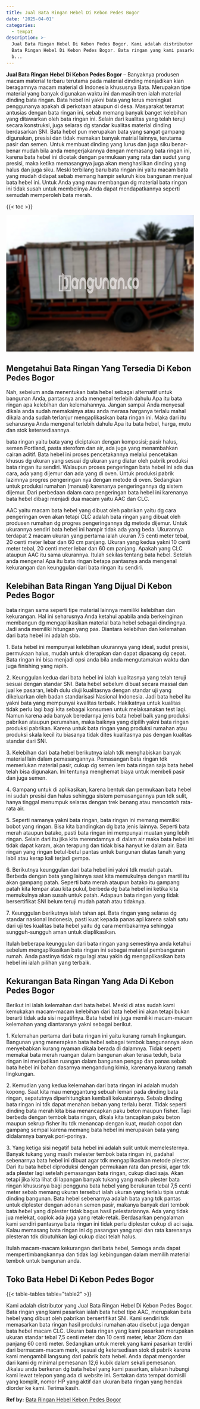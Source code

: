```yaml
---
title: Jual Bata Ringan Hebel Di Kebon Pedes Bogor
date: '2025-04-01'
categories:
  - tempat
description: >-
  Jual Bata Ringan Hebel Di Kebon Pedes Bogor. Kami adalah distributor yang Jual
  Bata Ringan Hebel Di Kebon Pedes Bogor. Bata ringan yang kami pasarkan ialah
  b...
---
```


**Jual Bata Ringan Hebel Di Kebon Pedes Bogor** – Banyaknya produsen macam material terbaru terutama pada material dinding menjadikan kian beragamnya macam material di Indonesia khususnya Bata. Merupakan tipe material yang banyak digunakan waktu ini dan masih tren ialah material dinding bata ringan. Bata hebel ini yakni bata yang terus meningkat penggunanya apakah di perkotaan ataupun di desa. Masyarakat teramat antusias dengan bata ringan ini, sebab memang banyak banget kelebihan yang ditawarkan oleh bata ringan ini. Selain dari kualitas yang telah teruji secara konstruksi, juga selaras dg standar kualitas material dinding berdasarkan SNI. Bata hebel pun merupakan bata yang sangat gampang digunakan, presisi dan tidak memakan banyak matrial lainnya, terutama pasir dan semen. Untuk membuat dinding yang lurus dan juga siku benar-benar mudah bila anda mengerjakannya dengan memasang bata ringan ini, karena bata hebel ini dicetak dengan permukaan yang rata dan sudut yang presisi, maka ketika memasangnya juga akan menghasilkan dinding yang halus dan juga siku. Meski terbilang baru bata ringan ini yaitu macam bata yang mudah didapat sebab memang hampir seluruh kios bangunan menjual bata hebel ini. Untuk Anda yang mau membangun dg material bata ringan ini tidak susah untuk membelinya Anda dapat mendapatkannya seperti semudah memperoleh bata merah.

{{< toc >}}

![Jual Bata Ringan Hebel Di Kebon Pedes Bogor](/images/jual-hebel-murah-10.png)

## Mengetahui Bata Ringan Yang Tersedia Di Kebon Pedes Bogor

Nah, sebelum anda menentukan bata hebel sebagai alternatif untuk bangunan Anda, pantasnya anda mengenal terlebih dahulu Apa itu bata ringan apa kelebihan dan kelemahannya. Jangan sampai Anda menyesal dikala anda sudah memakainya atau anda merasa harganya terlalu mahal dikala anda sudah terlanjur mengaplikasikan bata ringan ini. Maka dari itu seharusnya Anda mengenal terlebih dahulu Apa itu bata hebel, harga, mutu dan stok ketersediaannya.

bata ringan yaitu bata yang diciptakan dengan komposisi; pasir halus, semen Portland, pasta sterofom dan air, ada juga yang menambahkan cairan aditif. Bata hebel ini proses pencetakannya melalui pencetakan khusus dg ukuran yang sesuai dg ukuran yang diatur oleh pabrik produksi bata ringan itu sendiri. Walaupun proses pengeringan bata hebel ini ada dua cara, ada yang dijemur dan ada yang di oven. Untuk produksi pabrik lazimnya progres pengeringan nya dengan metode di oven. Sedangkan untuk produksi rumahan (manual) karenanya pengeringannya dg sistem dijemur. Dari perbedaan dalam cara pengeringan bata hebel ini karenanya bata hebel dibagi menjadi dua macam yaitu AAC dan CLC.

AAC yaitu macam bata hebel yang dibuat oleh pabrikan yaitu dg cara pengeringan oven akan tetapi CLC adalah bata ringan yang dibuat oleh produsen rumahan dg progres pengeringannya dg metode dijemur. Untuk ukurannya sendiri bata hebel ini hampir tidak ada yang beda. Ukurannya terdapat 2 macam ukuran yang pertama ialah ukuran 7.5 centi meter tebal, 20 centi meter lebar dan 60 cm panjang. Ukuran yang kedua yakni 10 centi meter tebal, 20 centi meter lebar dan 60 cm panjang. Apakah yang CLC ataupun AAC itu sama ukurannya. Itulah sekilas tentang bata hebel. Setelah anda mengenal Apa itu bata ringan betapa pantasnya anda mengenal kekurangan dan keunggulan dari bata ringan itu sendiri.

## Kelebihan Bata Ringan Yang Dijual Di Kebon Pedes Bogor

bata ringan sama seperti tipe material lainnya memiliki kelebihan dan kekurangan. Hal ini seharusnya Anda ketahui apabila anda berkeinginan membangun dg mengaplikasikan material bata hebel sebagai dindingnya. Jadi anda memiliki hitungan yang pas. Diantara kelebihan dan kelemahan dari bata hebel ini adalah sbb.

1\. Bata hebel ini mempunyai kelebihan ukurannya yang ideal, sudut presisi, permukaan halus, mudah untuk diterapkan dan dapat dipasang dg cepat. Bata ringan ini bisa menjadi opsi anda bila anda mengutamakan waktu dan juga finishing yang rapih.

2\. Keunggulan kedua dari bata hebel ini ialah kualitasnya yang telah teruji sesuai dengan standar SNI. Bata hebel sebelum dibuat secara massal dan jual ke pasaran, lebih dulu diuji kualitasnya dengan standar uji yang dikeluarkan oleh badan standarisasi Nasional Indonesia. Jadi bata hebel itu yakni bata yang mempunyai kwalitas terbaik. Hakikatnya untuk kualitas tidak perlu lagi bagi kita sebagai konsumen untuk melaksanakan test lagi. Namun karena ada banyak beredarnya jenis bata hebel baik yang produksi pabrikan ataupun perumahan, maka baiknya yang dipilih yakni bata ringan produksi pabrikan. Karena untuk bata ringan yang produksi rumahan atau produksi skala kecil itu biasanya tidak dites kualitasnya pas dengan kualitas standar dari SNI.

3\. Kelebihan dari bata hebel berikutnya ialah tdk menghabiskan banyak material lain dalam pemasangannya. Pemasangan bata ringan tdk memerlukan material pasir, cukup dg semen lem bata ringan saja bata hebel telah bisa digunakan. Ini tentunya menghemat biaya untuk membeli pasir dan juga semen.

4\. Gampang untuk di aplikasikan, karena bentuk dan permukaan bata hebel ini sudah presisi dan halus sehingga sistem pemasangannya pun tdk sulit, hanya tinggal menumpuk selaras dengan trek benang atau mencontoh rata-rata air.

5\. Seperti namanya yakni bata ringan, bata ringan ini memang memiliki bobot yang ringan. Bisa kita bandingkan dg bata jenis lainnya. Seperti bata merah ataupun batako, pasti bata ringan ini mempunyai muatan yang lebih ringan. Selain dari itu jika kita merendamnya di dalam air maka bata hebel ini tidak dapat karam, akan terapung dan tidak bisa hanyut ke dalam air. Bata ringan yang ringan betul-betul pantas untuk bangunan diatas tanah yang labil atau kerap kali terjadi gempa.

6\. Berikutnya keunggulan dari bata hebel ini yakni tdk mudah patah. Berbeda dengan bata yang lainnya saat kita memukulnya dengan martil itu akan gampang patah. Seperti bata merah ataupun batako itu gampang patah kita lempar atau kita pukul, berbeda dg bata hebel ini ketika kita memukulnya akan susah untuk patah. Adapaun bata ringan yang tidak bersertifikat SNI belum teruji mudah patah atau tidaknya.

7\. Keunggulan berikutnya ialah tahan api. Bata ringan yang selaras dg standar nasional Indonesia, pasti kuat kepada panas api karena salah satu dari uji tes kualitas bata hebel yaitu dg cara membakarnya sehingga sungguh-sungguh aman untuk diaplikasikan.

Itulah beberapa keunggulan dari bata ringan yang semestinya anda ketahui sebelum mengaplikasikan bata ringan ini sebagai material pembangunan rumah. Anda pastinya tidak ragu lagi atau yakin dg mengaplikasikan bata hebel ini ialah pilihan yang terbaik.

## Kekurangan Bata Ringan Yang Ada Di Kebon Pedes Bogor

Berikut ini ialah kelemahan dari bata hebel. Meski di atas sudah kami kemukakan macam-macam kelebihan dari bata hebel ini akan tetapi bukan berarti tidak ada sisi negatifnya. Bata hebel ini juga memiliki macam-macam kelemahan yang diantaranya yakni sebagai berikut.

1\. Kelemahan pertama dari bata ringan ini yaitu kurang ramah lingkungan. Bangunan yang menerapkan bata hebel sebagai tembok bangunannya akan menyebabkan kurang nyaman dikala berada di dalamnya. Tidak seperti memakai bata merah ruangan dalam bangunan akan terasa teduh, bata ringan ini menjadikan ruangan dalam bangunan pengap dan panas sebab bata hebel ini bahan dasarnya mengandung kimia, karenanya kurang ramah lingkungan.

2\. Kemudian yang kedua kelemahan dari bata ringan ini adalah mudah kopong. Saat kita mau menggantung sebuah lemari pada dinding bata ringan, sepatutnya diperhitungkan kembali kekuatannya. Sebab dinding bata ringan ini tdk dapat menahan beban yang terlalu berat. Tidak seperti dinding bata merah kita bisa menancapkan paku beton maupun fisher. Tapi berbeda dengan tembok bata ringan, dikala kita tancapkan paku beton maupun sekrup fisher itu tdk menancap dengan kuat, mudah copot dan gampang sempal karena memang bata hebel ini merupakan bata yang didalamnya banyak pori-porinya.

3\. Yang ketiga sisi negatif bata hebel ini adalah sulit untuk memelesternya. Banyak tukang yang masih melester tembok bata ringan ini, padahal sebenarnya bata hebel ini dibuat agar tdk mengaplikasikan metode plester. Dari itu bata hebel diproduksi dengan permukaan rata dan presisi, agar tdk ada plester lagi setelah pemasangan bata ringan, cukup diaci saja. Akan tetapi jika kita lihat di lapangan banyak tukang yang masih plester bata ringan khususnya bagi pengguna bata hebel yang berukuran tebal 7,5 centi meter sebab memang ukuran tersebut ialah ukuran yang terlalu tipis untuk dinding bangunan. Bata hebel sebenarnya adalah bata yang tdk pantas untuk diplester dengan adonan semen pasir, makanya banyak dari tembok bata hebel yang diplester tidak bagus hasil pelestariannya. Ada yang tidak jua melekat, coplok ada juga yang retak-retak. Berdasarkan pengalaman kami sendiri pantasnya bata ringan ini tidak perlu diplester cukup di aci saja. Kalau memasang bata ringan ini dg pasangan yang rapi dan rata karenanya plesteran tdk dibutuhkan lagi cukup diaci telah halus.

Itulah macam-macam kekurangan dari bata hebel, Semoga anda dapat mempertimbangkannya dan tidak lagi kebingungan dalam memilih material tembok untuk bangunan anda.

## Toko Bata Hebel Di Kebon Pedes Bogor

{{< table-tables table="table2" >}}

Kami adalah distributor yang Jual Bata Ringan Hebel Di Kebon Pedes Bogor. Bata ringan yang kami pasarkan ialah bata hebel tipe AAC, merupakan bata hebel yang dibuat oleh pabrikan bersertifikat SNI. Kami sendiri tdk memasarkan bata ringan hasil produksi rumahan atau disebut juga dengan bata hebel macam CLC. Ukuran bata ringan yang kami pasarkan merupakan ukuran standar tebal 7,5 centi meter dan 10 centi meter, lebar 20cm dan panjang 60 centi meter. Sedangkan untuk merek yang kami pasarkan terdiri dari bermacam-macam merk, sesuai dg ketersediaan stok di pabrik karena kami mengambil langsung dari pabrik bata hebel. Anda dapat mengorder dari kami dg minimal pemesanan 12,6 kubik dalam sekali pemesanan. Jikalau anda berkenan dg bata hebel yang kami pasarkan, silakan hubungi kami lewat telepon yang ada di website ini. Sertakan data tempat domisili yang komplit, nomor HP yang aktif dan ukuran bata ringan yang hendak diorder ke kami. Terima kasih.

**Ref by:** [Bata Ringan Hebel Kebon Pedes Bogor](https://id.wikipedia.org/wiki/Bata)
